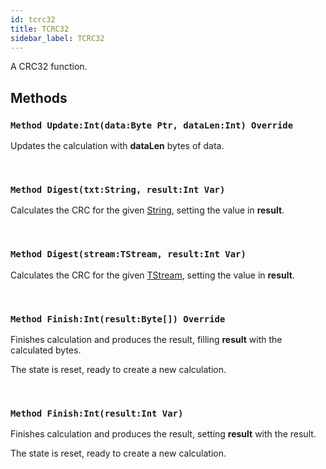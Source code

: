 ```yaml
---
id: tcrc32
title: TCRC32
sidebar_label: TCRC32
---
```


A CRC32 function.


## Methods

### `Method Update:Int(data:Byte Ptr, dataLen:Int) Override`

Updates the calculation with <b>dataLen</b> bytes of data.

<br/>

### `Method Digest(txt:String, result:Int Var)`

Calculates the CRC for the given [String](../../../brl/brl.blitz/#string), setting the value in <b>result</b>.

<br/>

### `Method Digest(stream:TStream, result:Int Var)`

Calculates the CRC for the given [TStream](../../../brl/brl.stream/tstream), setting the value in <b>result</b>.

<br/>

### `Method Finish:Int(result:Byte[]) Override`

Finishes calculation and produces the result, filling <b>result</b> with the calculated bytes.

The state is reset, ready to create a new calculation.


<br/>

### `Method Finish:Int(result:Int Var)`

Finishes calculation and produces the result, setting <b>result</b> with the result.

The state is reset, ready to create a new calculation.


<br/>

